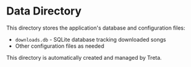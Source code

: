 # Data Directory

This directory stores the application's database and configuration files:

- `downloads.db` - SQLite database tracking downloaded songs
- Other configuration files as needed

This directory is automatically created and managed by Treta.
